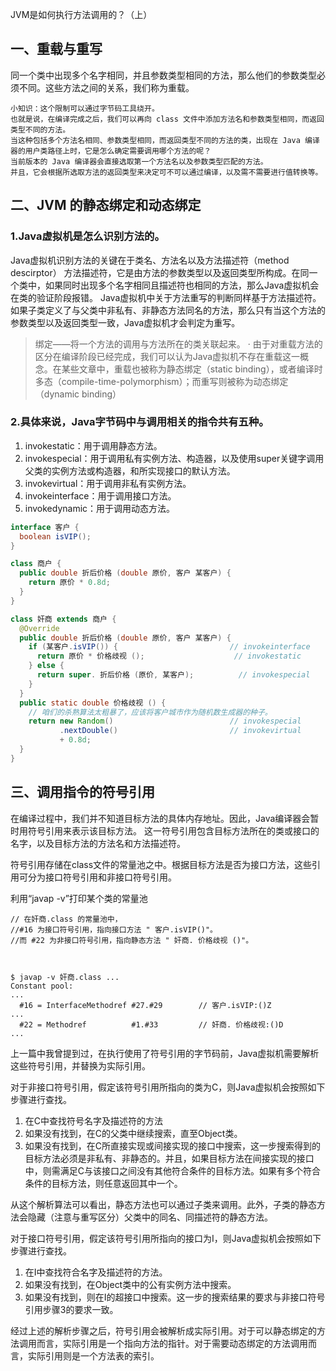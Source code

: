 
JVM是如何执行方法调用的？（上）


<!--more-->


## 一、重载与重写
 同一个类中出现多个名字相同，并且参数类型相同的方法，那么他们的参数类型必须不同。这些方法之间的关系，我们称为重载。

    小知识：这个限制可以通过字节码工具绕开。
    也就是说，在编译完成之后，我们可以再向 class 文件中添加方法名和参数类型相同，而返回类型不同的方法。
    当这种包括多个方法名相同、参数类型相同，而返回类型不同的方法的类，出现在 Java 编译器的用户类路径上时，它是怎么确定需要调用哪个方法的呢？
    当前版本的 Java 编译器会直接选取第一个方法名以及参数类型匹配的方法。
    并且，它会根据所选取方法的返回类型来决定可不可以通过编译，以及需不需要进行值转换等。
## 二、JVM 的静态绑定和动态绑定

### 1.Java虚拟机是怎么识别方法的。
Java虚拟机识别方法的关键在于类名、方法名以及方法描述符（method descirptor）
方法描述符，它是由方法的参数类型以及返回类型所构成。在同一个类中，如果同时出现多个名字相同且描述符也相同的方法，那么Java虚拟机会在类的验证阶段报错。
Java虚拟机中关于方法重写的判断同样基于方法描述符。如果子类定义了与父类中非私有、非静态方法同名的方法，那么只有当这个方法的参数类型以及返回类型一致，Java虚拟机才会判定为重写。

> 绑定——将一个方法的调用与方法所在的类关联起来。
·
  由于对重载方法的区分在编译阶段已经完成，我们可以认为Java虚拟机不存在重载这一概念。在某些文章中，重载也被称为静态绑定（static binding），或者编译时多态（compile-time-polymorphism）；而重写则被称为动态绑定（dynamic binding）


### 2.具体来说，Java字节码中与调用相关的指令共有五种。
1. invokestatic：用于调用静态方法。
2. invokespecial：用于调用私有实例方法、构造器，以及使用super关键字调用父类的实例方法或构造器，和所实现接口的默认方法。
3. invokevirtual：用于调用非私有实例方法。
4. invokeinterface：用于调用接口方法。
5. invokedynamic：用于调用动态方法。


```java
interface 客户 {
  boolean isVIP();
}

class 商户 {
  public double 折后价格 (double 原价, 客户 某客户) {
    return 原价 * 0.8d;
  }
}

class 奸商 extends 商户 {
  @Override
  public double 折后价格 (double 原价, 客户 某客户) {
    if (某客户.isVIP()) {                         // invokeinterface
      return 原价 * 价格歧视 ();                    // invokestatic
    } else {
      return super. 折后价格 (原价, 某客户);          // invokespecial
    }
  }
  public static double 价格歧视 () {
    // 咱们的杀熟算法太粗暴了，应该将客户城市作为随机数生成器的种子。
    return new Random()                          // invokespecial
           .nextDouble()                         // invokevirtual
           + 0.8d;
  }
}

```
## 三、调用指令的符号引用

在编译过程中，我们并不知道目标方法的具体内存地址。因此，Java编译器会暂时用符号引用来表示该目标方法。
这一符号引用包含目标方法所在的类或接口的名字，以及目标方法的方法名和方法描述符。

符号引用存储在class文件的常量池之中。根据目标方法是否为接口方法，这些引用可分为接口符号引用和非接口符号引用。

利用“javap -v”打印某个类的常量池

```
// 在奸商.class 的常量池中，
//#16 为接口符号引用，指向接口方法 " 客户.isVIP()"。
//而 #22 为非接口符号引用，指向静态方法 " 奸商. 价格歧视 ()"。



$ javap -v 奸商.class ...
Constant pool:
...
  #16 = InterfaceMethodref #27.#29        // 客户.isVIP:()Z
...
  #22 = Methodref          #1.#33         // 奸商. 价格歧视:()D
...
```

上一篇中我曾提到过，在执行使用了符号引用的字节码前，Java虚拟机需要解析这些符号引用，并替换为实际引用。

对于非接口符号引用，假定该符号引用所指向的类为C，则Java虚拟机会按照如下步骤进行查找。

1. 在C中查找符号名字及描述符的方法
2. 如果没有找到，在C的父类中继续搜索，直至Object类。
3. 如果没有找到，在C所直接实现或间接实现的接口中搜索，这一步搜索得到的目标方法必须是非私有、非静态的。并且，如果目标方法在间接实现的接口中，则需满足C与该接口之间没有其他符合条件的目标方法。如果有多个符合条件的目标方法，则任意返回其中一个。

从这个解析算法可以看出，静态方法也可以通过子类来调用。此外，子类的静态方法会隐藏（注意与重写区分）父类中的同名、同描述符的静态方法。

对于接口符号引用，假定该符号引用所指向的接口为I，则Java虚拟机会按照如下步骤进行查找。

1. 在I中查找符合名字及描述符的方法。
2. 如果没有找到，在Object类中的公有实例方法中搜索。
3. 如果没有找到，则在I的超接口中搜索。这一步的搜索结果的要求与非接口符号引用步骤3的要求一致。

经过上述的解析步骤之后，符号引用会被解析成实际引用。对于可以静态绑定的方法调用而言，实际引用是一个指向方法的指针。对于需要动态绑定的方法调用而言，实际引用则是一个方法表的索引。
